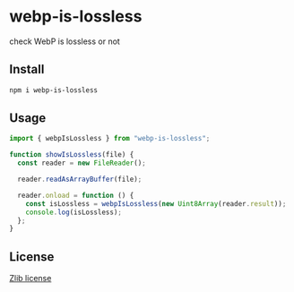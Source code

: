 # webp-is-lossless

check WebP is lossless or not

## Install

```sh
npm i webp-is-lossless
```

## Usage

```typescript
import { webpIsLossless } from "webp-is-lossless";

function showIsLossless(file) {
  const reader = new FileReader();

  reader.readAsArrayBuffer(file);

  reader.onload = function () {
    const isLossless = webpIsLossless(new Uint8Array(reader.result));
    console.log(isLossless);
  };
}
```

## License

[Zlib license](LICENSE)
